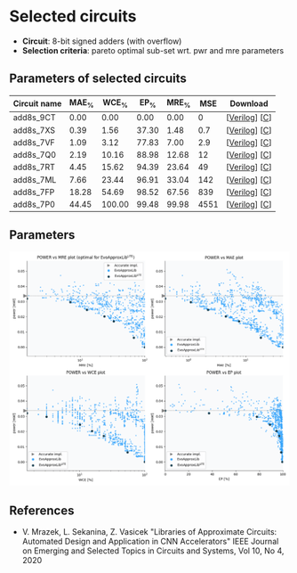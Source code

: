 
Selected circuits
===================
 - **Circuit**: 8-bit signed adders (with overflow)
 - **Selection criteria**: pareto optimal sub-set wrt. pwr and mre parameters

Parameters of selected circuits
----------------------------

| Circuit name | MAE<sub>%</sub> | WCE<sub>%</sub> | EP<sub>%</sub> | MRE<sub>%</sub> | MSE | Download |
| --- |  --- | --- | --- | --- | --- | --- | 
| add8s_9CT | 0.00 | 0.00 | 0.00 | 0.00 | 0 |  [[Verilog](add8s_9CT.v)]  [[C](add8s_9CT.c)] |
| add8s_7XS | 0.39 | 1.56 | 37.30 | 1.48 | 0.7 |  [[Verilog](add8s_7XS.v)]  [[C](add8s_7XS.c)] |
| add8s_7VF | 1.09 | 3.12 | 77.83 | 7.00 | 2.9 |  [[Verilog](add8s_7VF.v)]  [[C](add8s_7VF.c)] |
| add8s_7Q0 | 2.19 | 10.16 | 88.98 | 12.68 | 12 |  [[Verilog](add8s_7Q0.v)]  [[C](add8s_7Q0.c)] |
| add8s_7RT | 4.45 | 15.62 | 94.39 | 23.64 | 49 |  [[Verilog](add8s_7RT.v)]  [[C](add8s_7RT.c)] |
| add8s_7ML | 7.66 | 23.44 | 96.91 | 33.04 | 142 |  [[Verilog](add8s_7ML.v)]  [[C](add8s_7ML.c)] |
| add8s_7FP | 18.28 | 54.69 | 98.52 | 67.56 | 839 |  [[Verilog](add8s_7FP.v)]  [[C](add8s_7FP.c)] |
| add8s_7P0 | 44.45 | 100.00 | 99.48 | 99.98 | 4551 |  [[Verilog](add8s_7P0.v)]  [[C](add8s_7P0.c)] |
    
Parameters
--------------
![Parameters figure](fig.png)

References
--------------
   - V. Mrazek, L. Sekanina, Z. Vasicek "Libraries of Approximate Circuits: Automated Design and Application in CNN Accelerators" IEEE Journal on Emerging and Selected Topics in Circuits and Systems, Vol 10, No 4, 2020

             